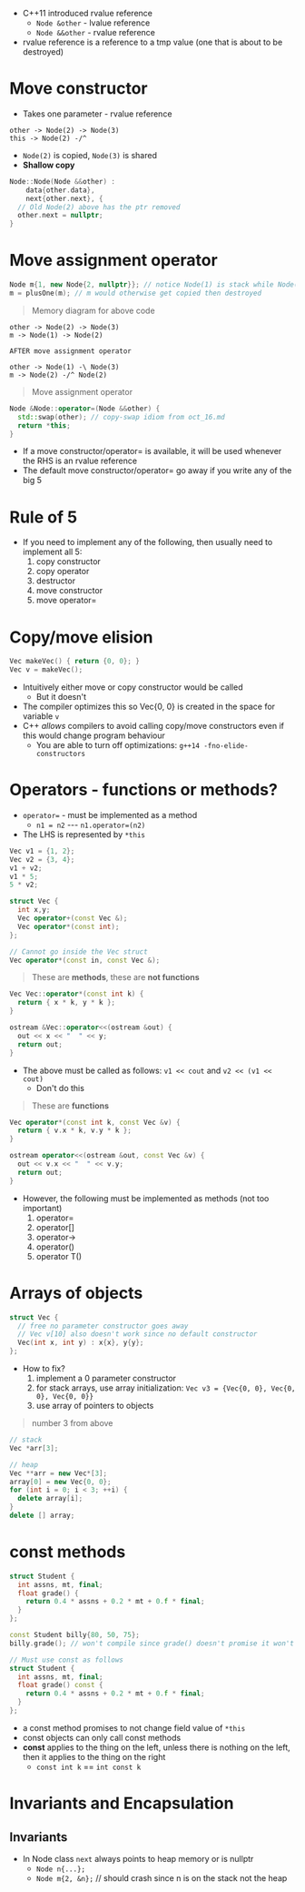 * C++11 introduced rvalue reference
  * `Node &other` - lvalue reference
  * `Node &&other` - rvalue reference
* rvalue reference is a reference to a tmp value (one that is about to be destroyed)

# Move constructor

* Takes one parameter - rvalue reference

```
other -> Node(2) -> Node(3)
this -> Node(2) -/^
```

* `Node(2)` is copied, `Node(3)` is shared
* **Shallow copy**

```cpp
Node::Node(Node &&other) :
    data{other.data},
    next{other.next}, {
  // Old Node(2) above has the ptr removed
  other.next = nullptr;
}
```

# Move assignment operator

```cpp
Node m{1, new Node{2, nullptr}}; // notice Node(1) is stack while Node(2) is heap
m = plusOne(m); // m would otherwise get copied then destroyed
```

> Memory diagram for above code

```
other -> Node(2) -> Node(3)
m -> Node(1) -> Node(2)

AFTER move assignment operator

other -> Node(1) -\ Node(3)
m -> Node(2) -/^ Node(2)
```

> Move assignment operator

```cpp
Node &Node::operator=(Node &&other) {
  std::swap(other); // copy-swap idiom from oct_16.md
  return *this;
}
```

* If a move constructor/operator= is available, it will be used whenever the RHS is an rvalue reference
* The default move constructor/operator= go away if you write any of the big 5

# Rule of 5

* If you need to implement any of the following, then usually need to implement all 5:
  1. copy constructor
  2. copy operator
  3. destructor
  4. move constructor
  5. move operator=

# Copy/move elision

```cpp
Vec makeVec() { return {0, 0}; }
Vec v = makeVec();
```

* Intuitively either move or copy constructor would be called
  * But it doesn't
* The compiler optimizes this so Vec{0, 0} is created in the space for variable `v`
* C++ *allows* compilers to avoid calling copy/move constructors even if this would change program behaviour
  * You are able to turn off optimizations: `g++14 -fno-elide-constructors`

# Operators - functions or methods?

* `operator=` - must be implemented as a method
  * `n1 = n2` --- `n1.operator=(n2)`
* The LHS is represented by `*this`

```cpp
Vec v1 = {1, 2};
Vec v2 = {3, 4};
v1 + v2;
v1 * 5;
5 * v2;
```

```cpp
struct Vec {
  int x,y;
  Vec operator+(const Vec &);
  Vec operator*(const int);
};

// Cannot go inside the Vec struct
Vec operator*(const in, const Vec &);
```

> These are **methods**, these are **not functions**
```cpp
Vec Vec::operator*(const int k) {
  return { x * k, y * k };
}

ostream &Vec::operator<<(ostream &out) {
  out << x << "  " << y;
  return out;
}
```

* The above must be called as follows: `v1 << cout` and `v2 << (v1 << cout)`
  * Don't do this

> These are **functions**
```cpp
Vec operator*(const int k, const Vec &v) {
  return { v.x * k, v.y * k };
}

ostream operator<<(ostream &out, const Vec &v) {
  out << v.x << "  " << v.y;
  return out;
}
```

* However, the following must be implemented as methods (not too important)
  1. operator=
  2. operator[]
  3. operator->
  4. operator()
  5. operator T()

# Arrays of objects

```cpp
struct Vec {
  // free no parameter constructor goes away
  // Vec v[10] also doesn't work since no default constructor
  Vec(int x, int y) : x{x}, y{y};
};
```

* How to fix?
  1. implement a 0 parameter constructor
  2. for stack arrays, use array initialization: `Vec v3 = {Vec{0, 0}, Vec{0, 0}, Vec{0, 0}}`
  3. use array of pointers to objects

> number 3 from above

```cpp
// stack
Vec *arr[3];

// heap
Vec **arr = new Vec*[3];
array[0] = new Vec{0, 0};
for (int i = 0; i < 3; ++i) {
  delete array[i];
}
delete [] array;
```

# const methods

```cpp
struct Student {
  int assns, mt, final;
  float grade() {
    return 0.4 * assns + 0.2 * mt + 0.f * final;
  }
};

const Student billy{80, 50, 75};
billy.grade(); // won't compile since grade() doesn't promise it won't modify fields

// Must use const as follows
struct Student {
  int assns, mt, final;
  float grade() const {
    return 0.4 * assns + 0.2 * mt + 0.f * final;
  }
};
```

* a const method promises to not change field value of `*this`
* const objects can only call const methods
* **const** applies to the thing on the left, unless there is nothing on the left, then it applies to the thing on the right
  * `const int k` == `int const k`

# Invariants and Encapsulation

## Invariants

* In Node class `next` always points to heap memory or is nullptr
  * `Node n{...};`
  * `Node m{2, &n};` // should crash since n is on the stack not the heap
